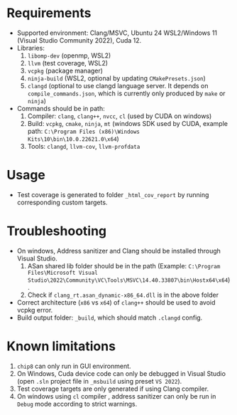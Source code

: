 # Requirements
- Supported environment: Clang/MSVC, Ubuntu 24 WSL2/Windows 11 (Visual Studio Community 2022), Cuda 12.
- Libraries: 
    1. `libomp-dev` (openmp, WSL2) 
    1. `llvm` (test coverage, WSL2)
    1. `vcpkg` (package manager)
    1. `ninja-build` (WSL2, optional by updating `CMakePresets.json`)
    1. `clangd` (optional to use clangd language server. It depends on `compile_commands.json`, which is currently only produced by `make` or `ninja`)
- Commands should be in path: 
    1. Compiler: `clang`, `clang++`, `nvcc`, `cl` (used by CUDA on windows)
    1. Build: `vcpkg`, `cmake`, `ninja`, `mt` (windows SDK used by CUDA, example path: `C:\Program Files (x86)\Windows Kits\10\bin\10.0.22621.0\x64`)
    1. Tools: `clangd`, `llvm-cov`, `llvm-profdata`

# Usage
- Test coverage is generated to folder `_html_cov_report` by running corresponding custom targets.

# Troubleshooting
- On windows, Address sanitizer and Clang should be installed through Visual Studio. 
    1. ASan shared lib folder should be in the path (Example: `C:\Program Files\Microsoft Visual Studio\2022\Community\VC\Tools\MSVC\14.40.33807\bin\Hostx64\x64`).
    1. Check if `clang_rt.asan_dynamic-x86_64.dll` is in the above folder
- Correct architecture (`x86` vs `x64`)  of `clang++` should be used to avoid vcpkg error. 
- Build output folder: `_build`, which should match `.clangd` config. 

# Known limitations
1. `chip8` can only run in GUI environment.
1. On Windows, Cuda device code can only be debugged in Visual Studio (open `.sln` project file in `_msbuild` using preset `VS 2022`).
1. Test coverage targets are only generated if using Clang compiler.
1. On windows using `cl` compiler , address sanitizer can only be run in `Debug` mode according to  strict warnings.